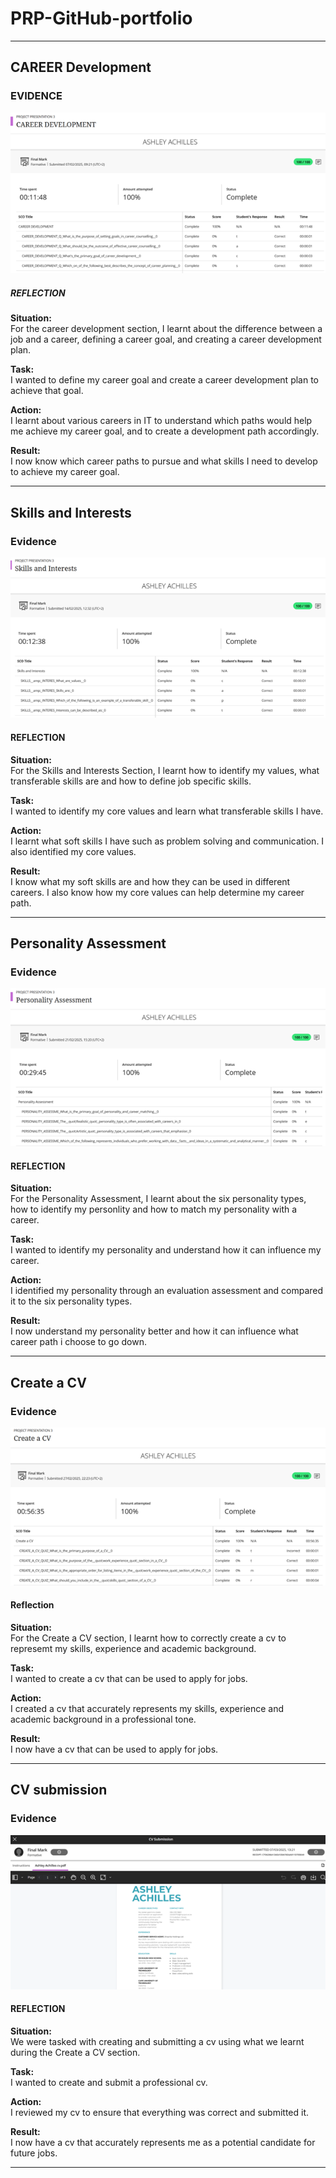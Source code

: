 # PRP-GitHub-portfolio
---

## CAREER Development

### EVIDENCE

![Career Development](Career%20Development.png)

##### REFLECTION

**Situation:**  
For the career development section, I learnt about the difference between a job and a career, defining a career goal, and creating a career development plan.

**Task:**  
I wanted to define my career goal and create a career development plan to achieve that goal.

**Action:**  
I learnt about various careers in IT to understand which paths would help me achieve my career goal, and to create a development path accordingly.

**Result:**  
I now know which career paths to pursue and what skills I need to develop to achieve my career goal.

---

## Skills and Interests

### Evidence

![Skills and Interests](Skills%20and%20interests.png)

#### REFLECTION

**Situation:**  
For the Skills and Interests Section, I learnt how to identify my values, what transferable skills are and how to define job specific skills.

**Task:**  
I wanted to identify my core values and learn what transferable skills I have.

**Action:**  
I learnt what soft skills I have such as problem solving and communication. I also identified my core values.

**Result:**  
I know what my soft skills are and how they can be used in different careers. I also know how my core values can help determine my career path.

---

## Personality Assessment

### Evidence

![Personality Assessment](Personality%20assesment.png)

#### REFLECTION

**Situation:**  
For the Personality Assessment, I learnt about the six personality types, how to identify my personlity and how to match my personality with a career.

**Task:**  
I wanted to identify my personality and understand how it can influence my career.

**Action:**  
I identified my personality through an evaluation assessment and compared it to the six personality types.

**Result:**  
I now understand my personality better and how it can influence what career path i choose to go down.

---

## Create a CV

### Evidence

![CreateCV](CreateCV.png)

#### Reflection

**Situation:**  
For the Create a CV section, I learnt how to correctly create a cv to represemt my skills, experience and academic background.

**Task:**  
I wanted to create a cv that can be used to apply for jobs.

**Action:**  
I created a cv that accurately represents my skills, experience and academic background in a professional tone.

**Result:**  
I now have a cv that can be used to apply for jobs.

---

## CV submission

### Evidence

![CVsubmission](CVsubmission.png)

#### REFLECTION

**Situation:**  
We were tasked with creating and submitting a cv using what we learnt during the Create a CV section.

**Task:**  
I wanted to create and submit a professional cv.

**Action:**  
I reviewed my cv to ensure that everything was correct and submitted it.

**Result:**  
I now have a cv that accurately represents me as a potential candidate for future jobs.

---






